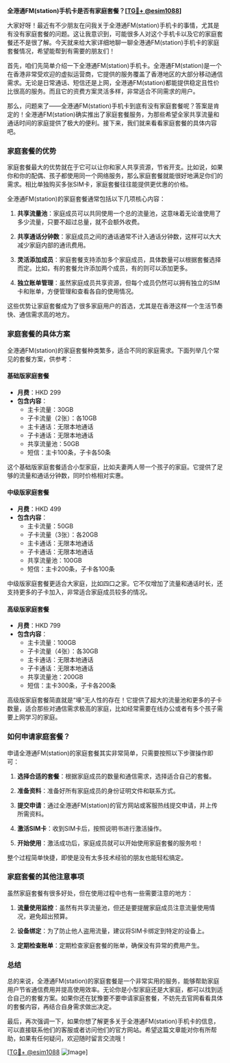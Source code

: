 **全港通FM(station)手机卡是否有家庭套餐？[[TG💪+ @esim1088](https://t.me/s/esim1088)]**

大家好呀！最近有不少朋友在问我关于全港通FM(station)手机卡的事情，尤其是有没有家庭套餐的问题。这让我意识到，可能很多人对这个手机卡以及它的家庭套餐还不是很了解。今天就来给大家详细地聊一聊全港通FM(station)手机卡的家庭套餐情况，希望能帮到有需要的朋友们！

首先，咱们先简单介绍一下全港通FM(station)手机卡。全港通FM(station)是一个在香港非常受欢迎的虚拟运营商，它提供的服务覆盖了香港地区的大部分移动通信需求。无论是日常通话、短信还是上网，全港通FM(station)都能提供稳定且性价比很高的服务。而且它的资费方案灵活多样，非常适合不同需求的用户。

那么，问题来了——全港通FM(station)手机卡到底有没有家庭套餐呢？答案是肯定的！全港通FM(station)确实推出了家庭套餐服务，为那些希望全家共享流量和通话时间的家庭提供了极大的便利。接下来，我们就来看看家庭套餐的具体内容吧。

### 家庭套餐的优势

家庭套餐最大的优势就在于它可以让你和家人共享资源，节省开支。比如说，如果你和你的配偶、孩子都使用同一个网络服务，那么家庭套餐就能很好地满足你们的需求。相比单独购买多张SIM卡，家庭套餐往往能提供更优惠的价格。

全港通FM(station)的家庭套餐通常包括以下几项核心内容：

1. **共享流量池**：家庭成员可以共同使用一个总的流量池，这意味着无论谁使用了多少流量，只要不超过总量，就不会额外收费。
   
2. **共享通话分钟数**：家庭成员之间的通话通常不计入通话分钟数，这样可以大大减少家庭内部的通讯费用。

3. **灵活添加成员**：家庭套餐支持添加多个家庭成员，具体数量可以根据套餐选择而定。比如，有的套餐允许添加两个成员，有的则可以添加更多。

4. **独立账单管理**：虽然家庭成员共享资源，但每个成员仍然可以拥有独立的SIM卡和账单，方便管理和查看各自的使用情况。

这些优势让家庭套餐成为了很多家庭用户的首选，尤其是在香港这样一个生活节奏快、通信需求高的地方。

### 家庭套餐的具体方案

全港通FM(station)的家庭套餐种类繁多，适合不同的家庭需求。下面列举几个常见的套餐方案，供参考：

#### 基础版家庭套餐

- **月费**：HKD 299
- **包含内容**：
  - 主卡流量：30GB
  - 子卡流量（2张）：各10GB
  - 主卡通话：无限本地通话
  - 子卡通话：无限本地通话
  - 共享流量池：50GB
  - 短信：主卡100条，子卡各50条

这个基础版家庭套餐适合小型家庭，比如夫妻两人带一个孩子的家庭。它提供了足够的流量和通话分钟数，同时价格相对实惠。

#### 中级版家庭套餐

- **月费**：HKD 499
- **包含内容**：
  - 主卡流量：50GB
  - 子卡流量（3张）：各20GB
  - 主卡通话：无限本地通话
  - 子卡通话：无限本地通话
  - 共享流量池：100GB
  - 短信：主卡200条，子卡各100条

中级版家庭套餐更适合大家庭，比如四口之家。它不仅增加了流量和通话时长，还支持更多的子卡加入，非常适合家庭成员较多的情况。

#### 高级版家庭套餐

- **月费**：HKD 799
- **包含内容**：
  - 主卡流量：100GB
  - 子卡流量（4张）：各30GB
  - 主卡通话：无限本地通话
  - 子卡通话：无限本地通话
  - 共享流量池：200GB
  - 短信：主卡300条，子卡各200条

高级版家庭套餐简直就是“壕”无人性的存在！它提供了超大的流量池和更多的子卡数量，适合那些对通信需求极高的家庭，比如经常需要在线办公或者有多个孩子需要上网学习的家庭。

### 如何申请家庭套餐？

申请全港通FM(station)的家庭套餐其实非常简单，只需要按照以下步骤操作即可：

1. **选择合适的套餐**：根据家庭成员的数量和通信需求，选择适合自己的套餐。
   
2. **准备资料**：准备好所有家庭成员的身份证明文件和联系方式。

3. **提交申请**：通过全港通FM(station)的官方网站或客服热线提交申请，并上传所需资料。

4. **激活SIM卡**：收到SIM卡后，按照说明书进行激活操作。

5. **开始使用**：激活成功后，家庭成员就可以开始使用家庭套餐的服务啦！

整个过程简单快捷，即使是没有太多技术经验的朋友也能轻松搞定。

### 家庭套餐的其他注意事项

虽然家庭套餐有很多好处，但在使用过程中也有一些需要注意的地方：

1. **流量使用监控**：虽然有共享流量池，但还是要提醒家庭成员注意流量使用情况，避免超出预算。

2. **设备绑定**：为了防止他人盗用流量，建议将SIM卡绑定到特定的设备上。

3. **定期检查账单**：定期检查家庭套餐的账单，确保没有异常的费用产生。

### 总结

总的来说，全港通FM(station)的家庭套餐是一个非常实用的服务，能够帮助家庭用户节省通信费用并提高使用效率。无论你是小型家庭还是大家庭，都可以找到适合自己的套餐方案。如果你还在犹豫要不要申请家庭套餐，不妨先去官网看看具体的套餐内容，再结合自身需求做出决定。

最后，再次强调一下，如果你想了解更多关于全港通FM(station)手机卡的信息，可以直接联系他们的客服或者访问他们的官方网站。希望这篇文章能对你有所帮助，如果有任何疑问，欢迎随时留言交流哦！

[[TG💪+ @esim1088](https://t.me/s/esim1088) ![Image](https://i.postimg.cc/4NQfJmqS/Snipaste-2025-05-13-00-14-12.png)]